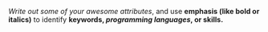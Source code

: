 *Write out some of your awesome attributes*, and use __emphasis (like bold or italics)__ to identify **keywords, *programming languages*, or skills.**
